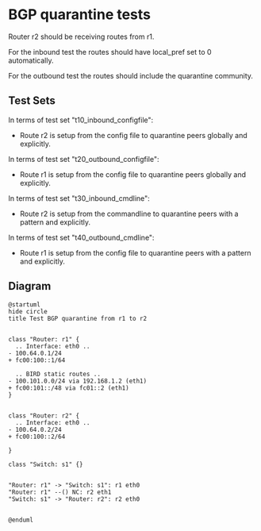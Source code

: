 # BGP quarantine tests

Router r2 should be receiving routes from r1.

For the inbound test the routes should have local_pref set to 0 automatically.

For the outbound test the routes should include the quarantine community.


## Test Sets

In terms of test set "t10_inbound_configfile":
- Route r2 is setup from the config file to quarantine peers globally and explicitly.

In terms of test set "t20_outbound_configfile":
- Route r1 is setup from the config file to quarantine peers globally and explicitly.

In terms of test set "t30_inbound_cmdline":
- Route r2 is setup from the commandline to quarantine peers with a pattern and explicitly.

In terms of test set "t40_outbound_cmdline":
- Route r1 is setup from the config file to quarantine peers with a pattern and explicitly.



## Diagram

```plantuml
@startuml
hide circle
title Test BGP quarantine from r1 to r2


class "Router: r1" {
  .. Interface: eth0 ..
- 100.64.0.1/24
+ fc00:100::1/64

  .. BIRD static routes ..
- 100.101.0.0/24 via 192.168.1.2 (eth1)
+ fc00:101::/48 via fc01::2 (eth1)
}


class "Router: r2" {
  .. Interface: eth0 ..
- 100.64.0.2/24
+ fc00:100::2/64

}

class "Switch: s1" {}


"Router: r1" -> "Switch: s1": r1 eth0
"Router: r1" --() NC: r2 eth1
"Switch: s1" -> "Router: r2": r2 eth0


@enduml
```
